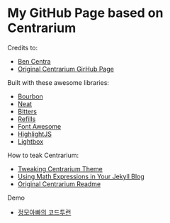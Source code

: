 # My GitHub Page based on Centrarium

Credits to:
* [Ben Centra](https://github.com/bencentra)
* [Original Centrarium GirHub Page](http://bencentra.github.io/centrarium/)

Built with these awesome libraries:
* [Bourbon][bourbon]
* [Neat][neat]
* [Bitters][bitters]
* [Refills][refills]
* [Font Awesome][fontawesome]
* [HighlightJS][highlightjs]
* [Lightbox][lightbox]

How to teak Centrarium:
* [Tweaking Centrarium Theme](/_posts/2018-03-15-tweaking-centrarium-theme.markdown)
* [Using Math Expressions in Your Jekyll Blog](/_posts/2018-03-12-using-math-expressions-in-your-jekyll-blog.markdown)
* [Original Centrarium Readme](http://bencentra.github.io/centrarium/README.md)

Demo
* [정모아빠의 코드투런](http://codetolearn.kr)

[bourbon]: http://bourbon.io/
[neat]: http://neat.bourbon.io/
[bitters]: http://bitters.bourbon.io/
[refills]: http://refills.bourbon.io/
[fontawesome]: http://fortawesome.github.io/Font-Awesome/
[highlightjs]: https://highlightjs.org/
[lightbox]: http://lokeshdhakar.com/projects/lightbox2/

